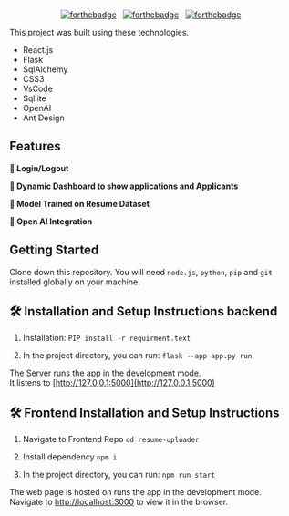 
<br/>

<center>

[![forthebadge](https://forthebadge.com/images/badges/built-with-love.svg)](https://forthebadge.com) &nbsp;
[![forthebadge](https://forthebadge.com/images/badges/made-with-javascript.svg)](https://forthebadge.com) &nbsp;
[![forthebadge](https://forthebadge.com/images/badges/open-source.svg)](https://forthebadge.com) &nbsp;
</center>




This project was built using these technologies.

- React.js
- Flask
- SqlAlchemy
- CSS3
- VsCode
- Sqllite
- OpenAI
- Ant Design

## Features

**📖 Login/Logout**

**🎨 Dynamic Dashboard to show applications and Applicants**

**📱 Model Trained on Resume Dataset**

**📱 Open AI Integration**

## Getting Started

Clone down this repository. You will need `node.js`, `python`, `pip` and `git` installed globally on your machine.

## 🛠 Installation and Setup Instructions backend

1. Installation: `PIP install -r requirment.text`

2. In the project directory, you can run: `flask --app app.py run`

The Server runs the app in the development mode.\
It listens to [http://127.0.0.1:5000](http://127.0.0.1:5000) 

## 🛠 Frontend Installation and Setup Instructions

1. Navigate to Frontend Repo `cd resume-uploader`

2. Install dependency `npm i`

3. In the project directory, you can run: `npm run start`

The web page is hosted on runs the app in the development mode.\
Navigate to [http://localhost:3000](http://localhost:3000) to view it in the browser.